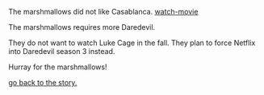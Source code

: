 The marshmallows did not like Casablanca. [watch-movie](../Up.md)

The marshmallows requires more Daredevil.

They do not want to watch Luke Cage in the fall.
They plan to force Netflix into Daredevil season 3 instead.

Hurray for the marshmallows!

[go back to the story.](..english/marshmallow.md)


